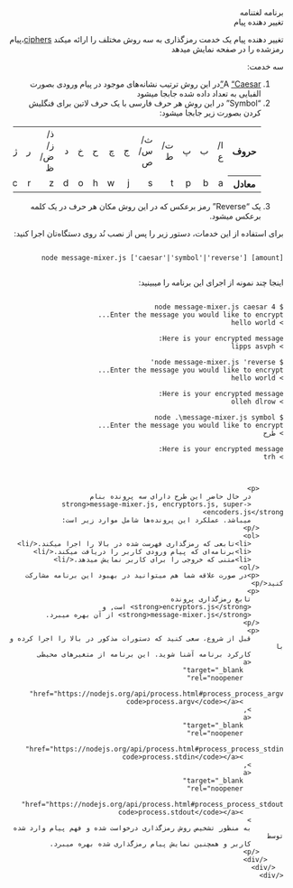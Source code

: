 <!DOCTYPE html>
<html lang="fa" dir="rtl">
  <head>
    <meta charset="UTF-8" />
    <meta http-equiv="X-UA-Compatible" content="IE=edge" />
    <meta name="viewport" content="width=device-width, initial-scale=1.0" />
    <title>Readme</title>
  </head>
  <body>
    <div class="box">
      <div aria-hidden="true">برنامه لغتنامه</div>
      <span aria-hidden="true">تغییر دهنده پیام</span>
      <div>
        <div>
          <p>
            تغییر دهنده پیام یک خدمت رمزگذاری به سه روش مختلف را ارائه میکند
            <a
              target="_blank"
              rel="noopener"
              href="https://en.wikipedia.org/wiki/Cipher"
              >ciphers</a
            >،پیام رمزشده را در صفحه نمایش میدهد
          </p>
          <p>سه خدمت:</p>
          <ol>
            <li>
              A
              <a
                target="_blank"
                rel="noopener"
                href="https://en.wikipedia.org/wiki/Caesar_cipher"
                >“Caesar”</a
              >در این روش ترتیب نشانه‌های موجود در پیام ورودی بصورت الفبایی به
              تعداد داده شده جابجا میشود
            </li>
            <li>
              “Symbol” در این روش هر حرف فارسی با یک حرف لاتین برای فنگلیش کردن
              بصورت زیر جابجا میشود:
              <table id="tb">
                <tr>
                  <th>حروف</th>
                  <td>ا/ع</td>
                  <td>ب</td>
                  <td>پ</td>
                  <td>ت/ط</td>
                  <td>ث/س/ص</td>
                  <td>ج</td>
                  <td>چ</td>
                  <td>ح</td>
                  <td>خ</td>
                  <td>د</td>
                  <td>ذ/ز/ض/ظ</td>
                  <td>ر</td>
                  <td>ژ</td>
                  <td>ش</td>
                  <td>غ/ق</td>
                  <td>ف</td>
                  <td>ک</td>
                  <td>گ</td>
                  <td>ل</td>
                  <td>م</td>
                  <td>ن</td>
                  <td>و</td>
                  <td>ه</td>
                  <td>ی</td>
                </tr>
                <tr>
                  <th>معادل</th>
                  <td>a</td>
                  <td>b</td>
                  <td>p</td>
                  <td>t</td>
                  <td>s</td>
                  <td>j</td>
                  <td>w</td>
                  <td>h</td>
                  <td>o</td>
                  <td>d</td>
                  <td>z</td>
                  <td>r</td>
                  <td>c</td>
                  <td>x</td>
                  <td>q</td>
                  <td>f</td>
                  <td>k</td>
                  <td>g</td>
                  <td>l</td>
                  <td>m</td>
                  <td>n</td>
                  <td>u</td>
                  <td>e</td>
                  <td>y</td>
                </tr>
              </table>
            </li>
            <li>
              یک “Reverse” رمز برعکس که در این روش مکان هر حرف در یک کلمه برعکس
              میشود.
            </li>
          </ol>
          <p>
            برای استفاده از این خدمات، دستور زیر را پس از نصب نُد روی دستگاه‌تان
            اجرا کنید:
          </p>
          <pre><pre><code><div class="codeContainer"><span><span>node message-mixer.js ['caesar'|'symbol'|'reverse'</span><span>] [amount]</span></span><br></div></code></pre></pre>
          <p>اینجا چند نمونه از اجرای این برنامه را میبینید:</p>
          <pre><pre><code><div class="codeContainer"><span><span>$ node message-mixer.js caesar 4</span></span><br><span><span>Enter the message you would like to encrypt...</span></span><br><span><span>&gt; hello world</span></span><br><span><span> </span></span><br><span><span>Here is your encrypted message:</span></span><br><span><span>&gt; lipps asvph</span></span><br><span><span> </span></span><br><span><span>$ node message-mixer.js 'reverse'</span></span><br><span><span>Enter the message you would like to encrypt...</span></span><br><span><span>&gt; hello world</span></span><br><span><span> </span></span><br><span><span>Here is your encrypted message:</span></span><br><span><span>&gt; olleh dlrow</span></span><br><span><span> </span></span><br><span><span>$ node .\message-mixer.js symbol</span></span><br><span><span>Enter the message you would like to encrypt...</span></span><br><span><span>> طرح</span></span><br><span><span> </span></span><br><span><span>Here is your encrypted message:</span></span><br><span><span>> trh</span></span><br><span><span> </span></span><br></div></code></pre></pre>

          <p>
            در حال حاضر این طرح دارای سه پرونده بنام
            <strong>message-mixer.js, encryptors.js, super-encoders.js</strong>
            میباشد. عملکرد این پرونده‌ها شامل موارد زیر است:
          </p>
          <ol>
            <li>تابعی که رمزگذاری فهرست شده در بالا را اجرا میکند.</li>
            <li>برنامه‌ای که پیام ورودی کاربر را دریافت میکند.</li>
            <li>متنی که خروجی را برای کاربر نمایش میدهد.</li>
          </ol>
          <p>در صورت علاقه شما هم میتوانید در بهبود این برنامه مشارکت کنید</p>
          <p>
            تابع رمزگذاری پرونده
            <strong>encryptors.js</strong> است, و
            <strong>message-mixer.js</strong> از آن بهره میبرد.
          </p>
          <p>
            قبل از شروع، سعی کنید که دستورات مذکور در بالا را اجرا کرده و با
            کارکرد برنامه آشنا شوید. این برنامه از متغیرهای محیطی
            <a
              target="_blank"
              rel="noopener"
              href="https://nodejs.org/api/process.html#process_process_argv"
              ><code>process.argv</code></a
            >,
            <a
              target="_blank"
              rel="noopener"
              href="https://nodejs.org/api/process.html#process_process_stdin"
              ><code>process.stdin</code></a
            >,
            <a
              target="_blank"
              rel="noopener"
              href="https://nodejs.org/api/process.html#process_process_stdout"
              ><code>process.stdout</code></a
            >
            به منظور تشخیص روش رمزگذاری درخواست شده و فهم پیام وارد شده توسط
            کاربر و همچنین نمایش پیام رمزگذاری شده بهره میبرد.
          </p>
        </div>
      </div>
    </div>

  </body>
</html>
